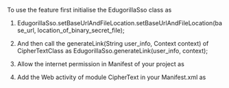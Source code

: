 To use the feature first initialise the EdugorillaSso class as
            
1. EdugorillaSso.setBaseUrlAndFileLocation.setBaseUrlAndFileLocation(base_url, location_of_binary_secret_file);
        
2. And then call the generateLink(String user_info, Context context) of CipherTextClass as
        EdugorillaSso.generateLink(user_info, context);
        
3. Allow the internet permission in Manifest of your project as
<!--         <uses-permission android:name="android.permission.INTERNET"/> -->
        
4. Add the Web activity of module CipherText in your Manifest.xml as
<!--         <activity android:name="com.edugorilla.ssologin.WebView"/> -->

